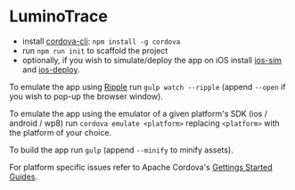 # LuminoTrace

* install [cordova-cli](https://github.com/apache/cordova-cli): `npm install -g cordova`
* run `npm run init` to scaffold the project
* optionally, if you wish to simulate/deploy the app on iOS install [ios-sim](https://github.com/phonegap/ios-sim) and [ios-deploy](https://github.com/phonegap/ios-deploy).

To emulate the app using [Ripple](https://www.npmjs.org/package/ripple-emulator) run `gulp watch --ripple` (append `--open` if you wish to pop-up the browser window).

To emulate the app using the emulator of a given platform's SDK (ios / android / wp8) run `cordova emulate <platform>` replacing `<platform>` with the platform of your choice.

To build the app run `gulp` (append `--minify` to minify assets).

For platform specific issues refer to Apache Cordova's [Gettings Started Guides](http://cordova.apache.org/docs/en/2.5.0/guide_getting-started_index.md.html#Getting%20Started%20Guides).
